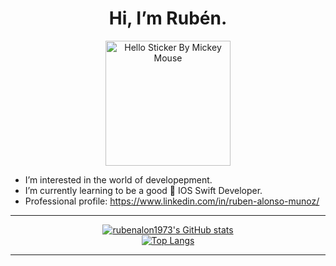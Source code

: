 <div align="center">
  <h1> Hi, I’m Rubén.</h3>
  <img src="https://github.com/rubenalon1973/AnimatedHand/blob/main/giphy.gif" alt="Hello Sticker By Mickey Mouse" width="200px">
</div>

- I’m interested in the world of developepment.
- I’m currently learning to be a good  IOS Swift Developer.
- Professional profile: https://www.linkedin.com/in/ruben-alonso-munoz/













----------------------

<div align="center">
  <a href="https://github.com/rubenalon1973/github-readme-stats">
    <img src="https://github-readme-stats.vercel.app/api?username=rubenalon1973&show_icons=true&theme=radical&title_color=white&text_color=white&icon_color=white" alt="rubenalon1973's GitHub stats">
  </a>
</div>

<div align="center">
  <a href="https://github.com/rubenalon1973/github-readme-stats">
    <img src="https://github-readme-stats.vercel.app/api/top-langs/?username=rubenalon1973&layout=compact&theme=radical&title_color=white&text_color=white" alt="Top Langs">
  </a>
</div>

----------------------






